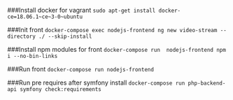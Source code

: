 ###Install docker for vagrant
`sudo apt-get install docker-ce=18.06.1~ce~3-0~ubuntu`

###Init front
`docker-compose exec nodejs-frontend ng new video-stream --directory ./ --skip-install`

###Install npm modules for front
`docker-compose run  nodejs-frontend npm i --no-bin-links`

###Run front
`docker-compose run nodejs-frontend`

###Run pre requires after symfony install
`docker-compose run php-backend-api symfony check:requirements`


